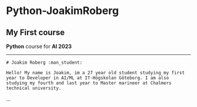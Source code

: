 # Python-JoakimRoberg

## My First course

**Python** course for **AI 2023**

---

```` 
# Joakim Roberg :man_student:

Hello! My name is Joakim, im a 27 year old student studying my first year to Developer in AI/ML at IT-Högskolan Göteborg. I am also studying my fourth and last year to Master marineer at Chalmers technical university.

````
... 